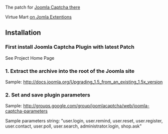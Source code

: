 The patch for [Joomla Captcha there](SomePatches.md)


Virtue Mart [on Jomla Extentions](http://extensions.joomla.org/extensions/e%252dcommerce/shopping-cart/129/details)

## Installation ##


### First install Joomla Captcha Plugin with latest Patch ###

See Project Home Page

### 1. Extract the archive into the root of the Joomla site ###

Sample: http://docs.joomla.org/Upgrading_1.5_from_an_existing_1.5x_version

### 2. Set and save plugin parameters ###

Sample: http://groups.google.com/group/joomlacaptcha/web/joomla-captcha-parameters

Sample parameters string: "user.login, user.remind, user.reset, user.register, user.contact, user.poll, user.search, administrator.login, shop.ask"